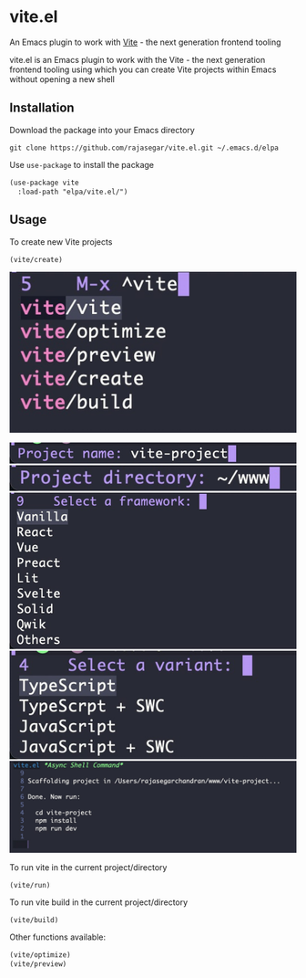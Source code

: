 # vite.el
An Emacs plugin to work with [Vite](https://vitejs.dev/) - the next generation frontend tooling


vite.el is an Emacs plugin to work with the Vite - the next generation frontend tooling using which you can create Vite projects within Emacs without opening a new shell


## Installation
Download the package into your Emacs directory
```
git clone https://github.com/rajasegar/vite.el.git ~/.emacs.d/elpa
```

Use `use-package` to install the package
```elisp
(use-package vite
  :load-path "elpa/vite.el/")
```

## Usage
To create new Vite projects
```elisp
(vite/create)
```

![Counsel menu](screenshots/counsel-menu.jpg)

![project name](screenshots/get-project-name.jpg)
![project directory](screenshots/project-directory.jpg)
![choose framework](screenshots/choose-framework.jpg)
![choose variant menu](screenshots/choose-variant.jpg)
![command output](screenshots/command-output.jpg)


To run vite in the current project/directory
```elisp
(vite/run)
```

To run vite build in the current project/directory
```elisp
(vite/build)
```

Other functions available:
```elisp
(vite/optimize)
(vite/preview)
```

